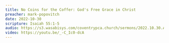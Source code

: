 ```yaml
---
title: No Coins for the Coffer: God's Free Grace in Christ
preacher: mark-popovitch
date: 2022-10-30
scripture: Isaiah 55:1-5
audio: https://s3.wasabisys.com/coventrypca.church/sermons/2022.10.30.A No Coins for the Coffer: God's Free Grace in Christ - Mark Popovitch.mp3
video: https://youtu.be/_-C_Ic0-dcA
---
```

